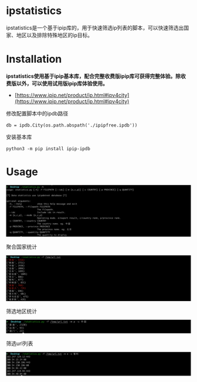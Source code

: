 # ipstatistics



ipstatistics是一个基于ipip库的，用于快速筛选ip列表的脚本，可以快速筛选出国家、地区以及排除特殊地区的ip目标。



# Installation

**ipstatistics使用基于ipip基本库，配合完整收费版ipip库可获得完整体验。除收费版以外，可以使用试用版ipip库体验使用。**



- [https://www.ipip.net/product/ip.html#ipv4city](https://www.ipip.net/product/ip.html#ipv4city)



修改配置脚本中的ipdb路径

```
db = ipdb.City(os.path.abspath('./ipipfree.ipdb'))
```



安装基本库

```
python3 -m pip install ipip-ipdb
```



# Usage

![](./help.jpg)

聚合国家统计

![](./country_rank.jpg)

筛选地区统计

![](./province_rank.jpg)

筛选url列表

![](filter.jpg)